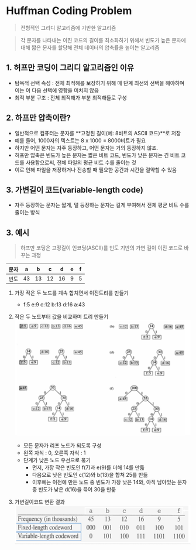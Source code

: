 # Huffman Coding Problem
> 전형적인 그리디 알고리즘에 기반한 알고리즘  

> 각 문자를 나타내는 이진 코드의 길이를 최소화하기 위해서 빈도가 높은 문자에 대해 짧은 문자를 할당해 전체 데이터의 압축률을 높이는 알고리즘

## 1. 허프만 코딩이 그리디 알고리즘인 이유

- 탐욕적 선택 속성 : 전체 최적해를 보장하기 위해 매 단계 최선의 선택을 해야하며 이는 이 다음 선택에 영향을 미치지 않음
- 최적 부분 구조 : 전체 최적해가 부분 최적해들로 구성

## 2. 하프만 압축이란?

- 일반적으로 컴퓨터는 문자를 **고정된 길이(예: 8비트의 ASCII 코드)**로 저장
- 예를 들어, 1000자의 텍스트는 8 x 1000 = 8000비트가 필요
- 하지만 어떤 문자는 자주 등장하고, 어떤 문자는 거의 등장하지 않죠.
- 허프만 압축은 빈도가 높은 문자는 짧은 비트 코드, 빈도가 낮은 문자는 긴 비트 코드를 사용함으로써, 전체 파일의 평균 비트 수를 줄이는 것
- 이로 인해 파일을 저장하거나 전송할 때 필요한 공간과 시간을 절약할 수 있음

## 3. 가변길이 코드(variable-length code)
- 자주 등장하는 문자는 짧게, 덜 등장하는 문자는 길게 부여해서 전체 평균 비트 수를 줄이는 방식

## 3. 예시
> 하프만 코딩은 고정길이 인코딩(ASCII)를 빈도 기반의 가변 길이 이진 코드로 바꾸는 과정

| 문자 | a  | b  | c  | d  | e  | f  |
|------|----|----|----|----|----|----|
| 빈도 | 43 | 13 | 12 | 16 | 9  | 5  |

1. 가장 작은 두 노드를 계속 합치면서 이진트리를 만들기
   - f:5  e:9  c:12  b:13  d:16  a:43


2. 작은 두 노드부터 값을 비교하며 트리 만들기
![img_1.png](images/huf_exa2.png)
   - 모든 문자가 리프 노드가 되도록 구성
   - 왼쪽 자식 : 0, 오른쪽 자식 : 1
   - 단계가 낮은 노드 우선으로 묶기
     - 먼저, 가장 작은 빈도인 f(7)과 e(9)를 더해 14를 만듦
     - 다음으로 낮은 빈도인 c(12)와 b(13)을 합쳐 25를 만듦
     - 이후에는 이전에 만든 노드 중 빈도가 가장 낮은 14와, 아직 남아있는 문자 중 빈도가 낮은 d(16)을 묶어 30을 만듦


3. 가변길이코드 변환 결과
![img.png](images/huf_exa1.png)
